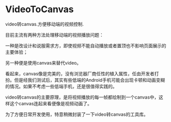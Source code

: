 # VideoToCanvas
video转canvas.方便移动端的视频控制.

目前主流有两种方法处理移动端的视频播放问题：

一种是改设计和说服需求方，即使视频不能自动播放或者置顶也不影响页面展示的主要体验；

另一种便是使用canvas来替代video。

看起来，canvas像是完美的，没有浏览器厂商任性的植入属性，任由开发者打扮。但是经我们测试后，其实有些低端的Android手机可能会出现卡顿和动画变糊的情况。如果不考虑一些低端手机，还是很值得实践的。

video转canvas的主要原理，是将视频播放的每一帧都绘制到一个canvas中，这样这个canvas连起来看便像是视频动画了。

为了方便日常开发使用，特意稍微封装了一下video转canvas的工具库。

